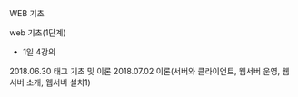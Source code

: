 WEB 기초

web 기초(1단계)
 - 1일 4강의

2018.06.30
태그 기초 및 이론
2018.07.02
이론(서버와 클라이언트, 웹서버 운영, 웹서버 소개, 웹서버 설치1)

